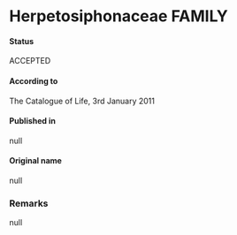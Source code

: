 # Herpetosiphonaceae FAMILY

#### Status
ACCEPTED

#### According to
The Catalogue of Life, 3rd January 2011

#### Published in
null

#### Original name
null

### Remarks
null